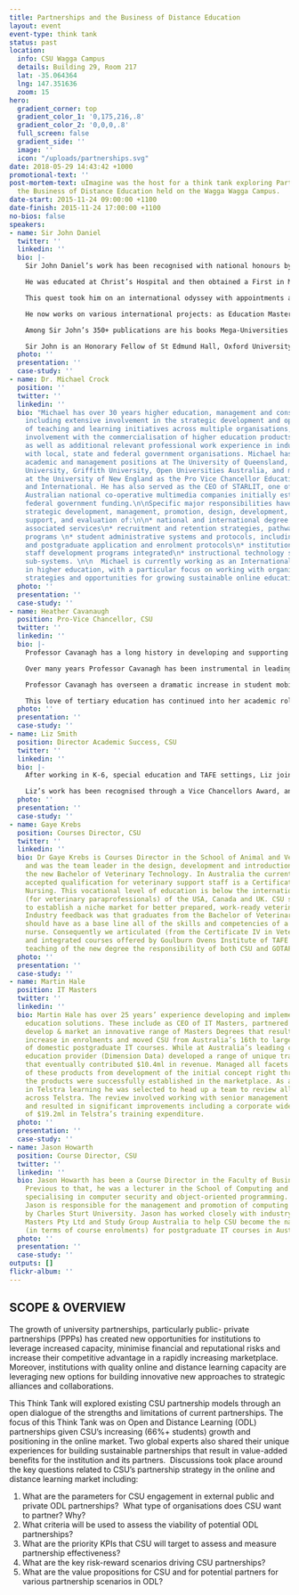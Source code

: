 ```yaml
---
title: Partnerships and the Business of Distance Education
layout: event
event-type: think tank
status: past
location:
  info: CSU Wagga Campus
  details: Building 29, Room 217
  lat: -35.064364
  lng: 147.351636
  zoom: 15
hero:
  gradient_corner: top
  gradient_color_1: '0,175,216,.8'
  gradient_color_2: '0,0,0,.8'
  full_screen: false
  gradient_side: ''
  image: ''
  icon: "/uploads/partnerships.svg"
date: 2018-05-29 14:43:42 +1000
promotional-text: ''
post-mortem-text: uImagine was the host for a think tank exploring Partnerships and
  the Business of Distance Education held on the Wagga Wagga Campus.
date-start: 2015-11-24 09:00:00 +1100
date-finish: 2015-11-24 17:00:00 +1100
no-bios: false
speakers:
- name: Sir John Daniel
  twitter: ''
  linkedin: ''
  bio: |-
    Sir John Daniel’s work has been recognised with national honours by the three countries in which he has lived: France – Ordre des Palmes Académiques: Chevalier ‘pour services rendus à la culture française (en Ontario)’ (1986); Officier: ‘pour services rendus à la culture française (au Royaume-Uni)’ (1991); United Kingdom – Knight Bachelor ‘for services to higher education’ (1994); Canada – Officer of the Order of Canada ‘for his advancement of open learning and distance education in Canada and around the world’ (2013).

    He was educated at Christ’s Hospital and then obtained a First in Metallurgy at Oxford and the Doctorat ès-Sciences Physiques at the University of Paris. Later he demonstrated his commitment to lifelong learning by taking 25 years to complete a part-time Master’s degree in Educational Technology at Sir George Williams/Concordia University. The internship for that programme, which took him to the UK Open University in 1972, was a life-changing experience. He saw the future of higher education and wanted to be part of it.

    This quest took him on an international odyssey with appointments at the École Polytechnique, Université de Montréal (professeur assistant/ agrégé, 1969-73); Télé-université, Université du Québec (Directeur des Études, 1973-77); Athabasca University (Vice-President for Learning Services, 1978-80); Concordia University (Vice-Rector, Academic, 1980- 84); Laurentian University (President/Recteur, 1984-90); The Open University (Vice-Chancellor, 1990-2001); UNESCO (Assistant Director- General for Education, 2001-04); and the Commonwealth of Learning (President, 2004-12).

    He now works on various international projects: as Education Master in the Beijing DeTao Masters Academy, China; Senior Advisor to Academic Partnerships International; Research Associate at Contact North | Contact Nord; and Chair, pro bono, of the UWC (United World Colleges) International Board.

    Among Sir John’s 350+ publications are his books Mega-Universities and Knowledge Media: Technology Strategies for Higher Education (Kogan Page, 1996) and Mega-Schools, Technology and Teachers: Achieving Education for All (Routledge, 2010).

    Sir John is an Honorary Fellow of St Edmund Hall, Oxford University (1990), the College of Preceptors (1997) and the Commonwealth of Learning (2002). He won the Symons Medal of the Association of Commonwealth Universities in 2008 and his 32 honorary degrees are from universities in 17 countries.
  photo: ''
  presentation: ''
  case-study: ''
- name: Dr. Michael Crock
  position: ''
  twitter: ''
  linkedin: ''
  bio: "Michael has over 30 years higher education, management and consulting experience,
    including extensive involvement in the strategic development and operationalisation
    of teaching and learning initiatives across multiple organisations, significant
    involvement with the commercialisation of higher education products and services,
    as well as additional relevant professional work experience in industry and working
    with local, state and federal government organisations. Michael has held senior
    academic and management positions at The University of Queensland, Central Queensland
    University, Griffith University, Open Universities Australia, and most recently
    at the University of New England as the Pro Vice Chancellor Educational Innovation
    and International. He has also served as the CEO of STARLIT, one of six original
    Australian national co-operative multimedia companies initially established under
    federal government funding.\n\nSpecific major responsibilities have included the
    strategic development, management, promotion, design, development, implementation,
    support, and evaluation of:\n\n* national and international degree programs and
    associated services\n* recruitment and retention strategies, pathways and transition
    programs \n* student administrative systems and protocols, including undergraduate
    and postgraduate application and enrolment protocols\n* institutional academic
    staff development programs integrated\n* instructional technology systems and
    sub-systems. \n\n  Michael is currently working as an International Consultant
    in higher education, with a particular focus on working with organisations regarding
    strategies and opportunities for growing sustainable online education solutions."
  photo: ''
  presentation: ''
  case-study: ''
- name: Heather Cavanaugh
  position: Pro-Vice Chancellor, CSU
  twitter: ''
  linkedin: ''
  bio: |-
    Professor Cavanagh has a long history in developing and supporting International Education at CSU having held positions of Sub Dean International, Associate Dean (Deputy Dean) and Acting Executive Dean of Science prior to her appointment as the inaugural Pro-Vice Chancellor (International Education and Partnerships).

    Over many years Professor Cavanagh has been instrumental in leading and developing off-shore programs, developing and maintaining strong relationships with international institutions and developing partnerships and pathways for domestic and international students.

    Professor Cavanagh has overseen a dramatic increase in student mobility (outward bound), successfully internationalised curriculum at both course and subject level, developed successful articulation pathways from strategic partners to CSU degrees, facilitated international accreditation and established successful Diploma to Degree pathways for international students. In addition, Professor Cavanagh has facilitated the development of productive research partnerships resulting in joint funding, publications and staff exchange in Europe, North America and Asia.

    This love of tertiary education has continued into her academic roles at Charles Sturt University. As Pro-Vice Chancellor Professor Cavanagh is actively working to establish Charles Sturt University as a global leader in higher education and the leading provider of on-line education in Canada, Asia and Australasia thus providing people around the world opportunity to study.
  photo: ''
  presentation: ''
  case-study: ''
- name: Liz Smith
  position: Director Academic Success, CSU
  twitter: ''
  linkedin: ''
  bio: |-
    After working in K-6, special education and TAFE settings, Liz joined CSU 20 years ago as an educational designer (online). Responsible for the pilot of the first 12 CSU online subjects, Liz worked collaboratively with DIT, faculty and student support to begin the paradigm shift from print based to online education. Since this time Liz has continued her involvement in online education in a wide variety of roles including teaching and learning, staff development, student services and major projects (e.g. e2, Transition, HEPPP). Currently the Director Academic Success & Strategic Practice Leader Distance Education, Liz is responsible for student aspiration, bridging and enabling, academic literacy and numeracy, Indigenous access and support and career development. Liz acts as Head of School in relation to the STUDY LINK and Diploma of General Studies programs.

    Liz’s work has been recognised through a Vice Chancellors Award, and at the national level with an ASCILITE Award, 2 ALTC citations and a national University Teaching/Program Award. Liz has been a team member of several national strategic priority projects including Effective Teaching and Support of Students from LSES Backgrounds, In Their Own Words: the Experiences of First Time Distance Learners and currently, Shaping the 21st Century Student Experience in Regional Universities. Liz is an OLT grants and awards assessor, a member of the organising committee and SIG Convenor for the Unistars conference and a reviewer for the International Journal of the First Year Experience.
  photo: ''
  presentation: ''
  case-study: ''
- name: Gaye Krebs
  position: Courses Director, CSU
  twitter: ''
  linkedin: ''
  bio: Dr Gaye Krebs is Courses Director in the School of Animal and Veterinary Sciences
    and was the team leader in the design, development and introduction in 2015 of
    the new Bachelor of Veterinary Technology. In Australia the current nationally
    accepted qualification for veterinary support staff is a Certificate IV in Veterinary
    Nursing. This vocational level of education is below the international standards
    (for veterinary paraprofessionals) of the USA, Canada and UK. CSU saw the opportunity
    to establish a niche market for better prepared, work-ready veterinary paraprofessionals.
    Industry feedback was that graduates from the Bachelor of Veterinary Technology
    should have as a base line all of the skills and competencies of a veterinary
    nurse. Consequently we articulated (from the Certificate IV in Veterinary Nursing)
    and integrated courses offered by Goulburn Ovens Institute of TAFE (GOTAFE), with
    teaching of the new degree the responsibility of both CSU and GOTAFE.
  photo: ''
  presentation: ''
  case-study: ''
- name: Martin Hale
  position: IT Masters
  twitter: ''
  linkedin: ''
  bio: Martin Hale has over 25 years’ experience developing and implementing innovative
    education solutions. These include as CEO of IT Masters, partnered with CSU to
    develop & market an innovative range of Masters Degrees that resulted in a 340%
    increase in enrolments and moved CSU from Australia’s 16th to largest provider
    of domestic postgraduate IT courses. While at Australia’s leading commercial IT
    education provider (Dimension Data) developed a range of unique training products
    that eventually contributed $10.4ml in revenue. Managed all facets of the introduction
    of these products from development of the initial concept right through until
    the products were successfully established in the marketplace. As an executive
    in Telstra learning he was selected to head up a team to review all training activities
    across Telstra. The review involved working with senior management across Telstra
    and resulted in significant improvements including a corporate wide reduction
    of $19.2ml in Telstra’s training expenditure.
  photo: ''
  presentation: ''
  case-study: ''
- name: Jason Howarth
  position: Course Director, CSU
  twitter: ''
  linkedin: ''
  bio: Jason Howarth has been a Course Director in the Faculty of Business since 2011.
    Previous to that, he was a lecturer in the School of Computing and Mathematics
    specialising in computer security and object-oriented programming. As Course Director,
    Jason is responsible for the management and promotion of computing courses offered
    by Charles Sturt University. Jason has worked closely with industry partners IT
    Masters Pty Ltd and Study Group Australia to help CSU become the national leader
    (in terms of course enrolments) for postgraduate IT courses in Australia.
  photo: ''
  presentation: ''
  case-study: ''
outputs: []
flickr-album: ''
---
```

## **SCOPE & OVERVIEW**

The growth of university partnerships, particularly public- private partnerships (PPPs) has created new opportunities for institutions to leverage increased capacity, minimise financial and reputational risks and increase their competitive advantage in a rapidly increasing marketplace. Moreover, institutions with quality online and distance learning capacity are leveraging new options for building innovative new approaches to strategic alliances and collaborations.

This Think Tank will explored existing CSU partnership models through an open dialogue of the strengths and limitations of current partnerships. The focus of this Think Tank was on Open and Distance Learning (ODL) partnerships given CSU’s increasing (66%+ students) growth and positioning in the online market. Two global experts also shared their unique experiences for building sustainable partnerships that result in value-added benefits for the institution and its partners.  Discussions took place around the key questions related to CSU’s partnership strategy in the online and distance learning market including:

1. What are the parameters for CSU engagement in external public and private ODL partnerships?  What type of organisations does CSU want to partner? Why?
2. What criteria will be used to assess the viability of potential ODL partnerships?
3. What are the priority KPIs that CSU will target to assess and measure partnership effectiveness?
4. What are the key risk-reward scenarios driving CSU partnerships?
5. What are the value propositions for CSU and for potential partners for various partnership scenarios in ODL?